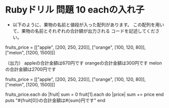 # Rubyドリル 問題 10 eachの入れ子

- 以下のように、果物の名前と値段が入った配列があります。
この配列を用いて、果物の名前とそれぞれの合計額が出力される
コードを記述してください。

fruits_price = [["apple", [200, 250, 220]], ["orange", [100, 120, 80]], ["melon", [1200, 1500]]]

（出力）
appleの合計金額は670円です
orangeの合計金額は300円です
melonの合計金額は2700円です

fruits_price = [["apple", [200, 250, 220]], ["orange", [100, 120, 80]], ["melon", [1200, 1500]]]

fruits_price.each do |fruit|
  sum = 0
  fruit[1].each do |price|
    sum += price
  end
  puts "#{fruit[0]}の合計金額は#{sum}円です"
end